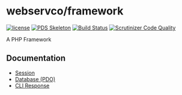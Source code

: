 # webservco/framework

[![license](https://img.shields.io/github/license/webservco/framework.svg)](https://github.com/webservco/framework)
[![PDS Skeleton](https://img.shields.io/badge/pds-skeleton-blue.svg)](https://github.com/php-pds/skeleton)
[![Build Status](https://travis-ci.org/webservco/framework.svg?branch=9.0-dev)](https://travis-ci.org/webservco/framework)
[![Scrutinizer Code Quality](https://scrutinizer-ci.com/g/webservco/framework/badges/quality-score.png?b=9.0-dev)](https://scrutinizer-ci.com/g/webservco/framework/?branch=9.0-dev)

A PHP Framework

## Documentation
* [Session](docs/Libraries/Session.md)
* [Database (PDO)](docs/Libraries/PdoDatabase.md)
* [CLI Response](docs/Libraries/CliResponse.md)
